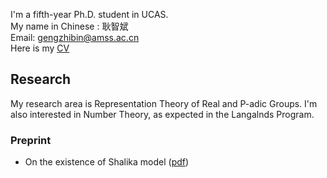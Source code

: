 I'm a fifth-year Ph.D. student in UCAS.  
My name in Chinese : 耿智斌  
Email: gengzhibin@amss.ac.cn  
Here is my [<u>CV</u>](./Curriculum_Vitae.pdf)
## Research
My research area is Representation Theory of Real and P-adic Groups. I'm also interested in Number Theory, as expected in the Langalnds Program. 
### Preprint
- On the existence of Shalika model ([pdf](./Curriculum_Vitae.pdf))
